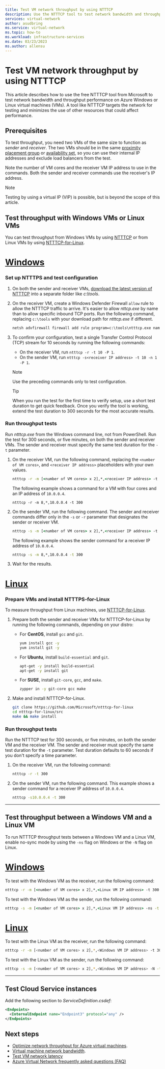 ```yaml
---
title: Test VM network throughput by using NTTTCP
description: Use the NTTTCP tool to test network bandwidth and throughput performance for Windows and Linux VMs on a virtual network.
services: virtual-network
author: asudbring
ms.service: virtual-network
ms.topic: how-to
ms.workload: infrastructure-services
ms.date: 03/23/2023
ms.author: allensu
---
```


# Test VM network throughput by using NTTTCP

This article describes how to use the free NTTTCP tool from Microsoft to test network bandwidth and throughput performance on Azure Windows or Linux virtual machines (VMs). A tool like NTTTCP targets the network for testing and minimizes the use of other resources that could affect performance.

## Prerequisites

To test throughput, you need two VMs of the same size to function as *sender* and *receiver*. The two VMs should be in the same [proximity placement group](/azure/virtual-machines/co-location) or [availability set](/azure/virtual-machines/availability-set-overview), so you can use their internal IP addresses and exclude load balancers from the test.

Note the number of VM cores and the receiver VM IP address to use in the commands. Both the sender and receiver commands use the receiver's IP address.

>[!NOTE]
>Testing by using a virtual IP (VIP) is possible, but is beyond the scope of this article.

## Test throughput with Windows VMs or Linux VMs

You can test throughput from Windows VMs by using [NTTTCP](https://github.com/microsoft/ntttcp) or from Linux VMs by using [NTTTCP-for-Linux](https://github.com/Microsoft/ntttcp-for-linux).

# [Windows](#tab/windows)

### Set up NTTTPS and test configuration

1. On both the sender and receiver VMs, [download the latest version of NTTTCP](https://github.com/microsoft/ntttcp/releases/latest) into a separate folder like *c:\\tools*.

1. On the receiver VM, create a Windows Defender Firewall `allow` rule to allow the NTTTCP traffic to arrive. It's easier to allow *nttcp.exe* by name than to allow specific inbound TCP ports. Run the following command, replacing `c:\tools` with your download path for *ntttcp.exe* if different.

   ```cmd
   netsh advfirewall firewall add rule program=c:\tools\ntttcp.exe name="ntttcp" protocol=any dir=in action=allow enable=yes profile=ANY
   ```

1. To confirm your configuration, test a single Transfer Control Protocol (TCP) stream for 10 seconds by running the following commands:

   - On the receiver VM, run `ntttcp -r -t 10 -P 1`.
   - On the sender VM, run `ntttcp -s<receiver IP address> -t 10 -n 1 -P 1`.

   >[!NOTE]
   >Use the preceding commands only to test configuration.

   >[!TIP]
   >When you run the test for the first time to verify setup, use a short test duration to get quick feedback. Once you verify the tool is working, extend the test duration to 300 seconds for the most accurate results.

### Run throughput tests

Run *ntttcp.exe* from the Windows command line, not from PowerShell. Run the test for 300 seconds, or five minutes, on both the sender and receiver VMs. The sender and receiver must specify the same test duration for the `-t` parameter.

1. On the receiver VM, run the following command, replacing the `<number of VM cores>`, and `<receiver IP address>` placeholders with your own values.

   ```cmd
   ntttcp -r -m [<number of VM cores> x 2],*,<receiver IP address> -t 300
   ```

   The following example shows a command for a VM with four cores and an IP address of `10.0.0.4`.

   `ntttcp -r -m 8,*,10.0.0.4 -t 300`

1. On the sender VM, run the following command. The sender and receiver commands differ only in the `-s` or `-r` parameter that designates the sender or receiver VM.

   ```cmd
   ntttcp -s -m [<number of VM cores> x 2],*,<receiver IP address> -t 300
   ```

   The following example shows the sender command for a receiver IP address of `10.0.0.4`.
   
   ```cmd
   ntttcp -s -m 8,*,10.0.0.4 -t 300 
   ```

1. Wait for the results.

# [Linux](#tab/linux)

### Prepare VMs and install NTTTPS-for-Linux

To measure throughput from Linux machines, use [NTTTCP-for-Linux](https://github.com/Microsoft/ntttcp-for-linux).

1. Prepare both the sender and receiver VMs for NTTTCP-for-Linux by running the following commands, depending on your distro:

   - For **CentOS**, install `gcc` and `git`.

     ``` bash
     yum install gcc -y  
     yum install git -y
     ```

   - For **Ubuntu**, install `build-essential` and `git`.

     ``` bash
     apt-get -y install build-essential  
     apt-get -y install git
     ```

   - For **SUSE**, install `git-core`, `gcc`, and `make`.

     ``` bash
     zypper in -y git-core gcc make
     ```

1. Make and install NTTTCP-for-Linux.

   ``` bash
   git clone https://github.com/Microsoft/ntttcp-for-linux
   cd ntttcp-for-linux/src
   make && make install
   ```

### Run throughput tests

Run the NTTTCP test for 300 seconds, or five minutes, on both the sender VM and the receiver VM. The sender and receiver must specify the same test duration for the `-t` parameter. Test duration defaults to 60 seconds if you don't specify a time parameter.

1. On the receiver VM, run the following command:

   ``` bash
   ntttcp -r -t 300
   ```

1. On the sender VM, run the following command. This example shows a sender command for a receiver IP address of `10.0.0.4`.

   ``` bash
   ntttcp -s10.0.0.4 -t 300
   ```

---
## Test throughput between a Windows VM and a Linux VM

To run NTTTCP throughput tests between a Windows VM and a Linux VM, enable no-sync mode by using the `-ns` flag on Windows or the `-N` flag on Linux.

# [Windows](#tab/windows)

To test with the Windows VM as the receiver, run the following command:

```cmd
ntttcp -r -m [<number of VM cores> x 2],*,<Linux VM IP address> -t 300
```
To test with the Windows VM as the sender, run the following command:

```cmd
ntttcp -s -m [<number of VM cores> x 2],*,<Linux VM IP address> -ns -t 300
```

# [Linux](#tab/linux)

To test with the Linux VM as the receiver, run the following command:

```bash
ntttcp -r -m [<number of VM cores> x 2],*,<Windows VM IP address> -t 300
```

To test with the Linux VM as the sender, run the following command:

```bash
ntttcp -s -m [<number of VM cores> x 2],*,<Windows VM IP address> -N -t 300
```
---

## Test Cloud Service instances

Add the following section to *ServiceDefinition.csdef*:

```xml
<Endpoints>
  <InternalEndpoint name="Endpoint3" protocol="any" />
</Endpoints> 
```

## Next steps

- [Optimize network throughput for Azure virtual machines](virtual-network-optimize-network-bandwidth.md).
- [Virtual machine network bandwidth](virtual-machine-network-throughput.md).
- [Test VM network latency](virtual-network-test-latency.md)
- [Azure Virtual Network frequently asked questions (FAQ)](virtual-networks-faq.md)
